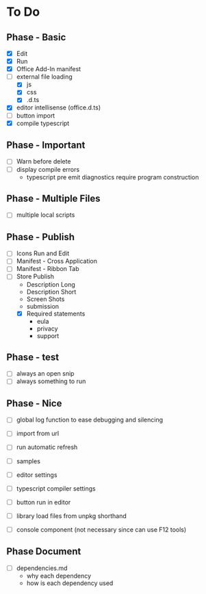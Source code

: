 # To Do

## Phase - Basic

- [x] Edit
- [x] Run
- [x] Office Add-In manifest
- [ ] external file loading
    - [X] js
    - [X] css
    - [X] .d.ts
- [X] editor intellisense (office.d.ts)
- [ ] button import
- [X] compile typescript

## Phase - Important

- [ ] Warn before delete
- [ ] display compile errors
    - typescript pre emit diagnostics require program construction

## Phase - Multiple Files

- [ ] multiple local scripts

## Phase - Publish

- [ ] Icons Run and Edit
- [ ] Manifest - Cross Application
- [ ] Manifest - Ribbon Tab
- [ ] Store Publish
    - Description Long
    - Description Short
    - Screen Shots
    - submission
    - [X] Required statements
        - eula
        - privacy
        - support

## Phase - test

- [ ] always an open snip
- [ ] always something to run

## Phase - Nice

- [ ] global log function to ease debugging and silencing
- [ ] import from url
- [ ] run automatic refresh
- [ ] samples
- [ ] editor settings
- [ ] typescript compiler settings
- [ ] button run in editor
- [ ] library load files from unpkg shorthand
- [ ] console component (not necessary since can use F12 tools)


## Phase Document

- [ ] dependencies.md
    - why each dependency
    - how is each dependency used
